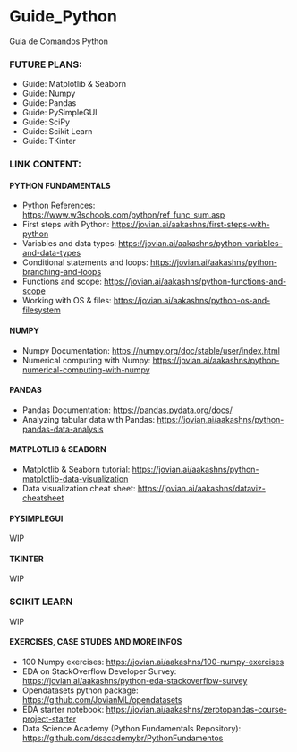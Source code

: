 # Guide_Python
Guia de Comandos Python

### FUTURE PLANS:

* Guide: Matplotlib & Seaborn
* Guide: Numpy
* Guide: Pandas
* Guide: PySimpleGUI
* Guide: SciPy
* Guide: Scikit Learn
* Guide: TKinter

### LINK CONTENT:

#### PYTHON FUNDAMENTALS
* Python References: https://www.w3schools.com/python/ref_func_sum.asp
* First steps with Python: https://jovian.ai/aakashns/first-steps-with-python
* Variables and data types: https://jovian.ai/aakashns/python-variables-and-data-types
* Conditional statements and loops: https://jovian.ai/aakashns/python-branching-and-loops
* Functions and scope: https://jovian.ai/aakashns/python-functions-and-scope
* Working with OS & files: https://jovian.ai/aakashns/python-os-and-filesystem

#### NUMPY
* Numpy Documentation: https://numpy.org/doc/stable/user/index.html
* Numerical computing with Numpy: https://jovian.ai/aakashns/python-numerical-computing-with-numpy

#### PANDAS
* Pandas Documentation: https://pandas.pydata.org/docs/
* Analyzing tabular data with Pandas: https://jovian.ai/aakashns/python-pandas-data-analysis

#### MATPLOTLIB & SEABORN
* Matplotlib & Seaborn tutorial: https://jovian.ai/aakashns/python-matplotlib-data-visualization
* Data visualization cheat sheet: https://jovian.ai/aakashns/dataviz-cheatsheet

#### PYSIMPLEGUI
WIP

#### TKINTER
WIP

### SCIKIT LEARN
WIP

#### EXERCISES, CASE STUDES AND MORE INFOS
* 100 Numpy exercises: https://jovian.ai/aakashns/100-numpy-exercises
* EDA on StackOverflow Developer Survey: https://jovian.ai/aakashns/python-eda-stackoverflow-survey
* Opendatasets python package: https://github.com/JovianML/opendatasets
* EDA starter notebook: https://jovian.ai/aakashns/zerotopandas-course-project-starter
* Data Science Academy (Python Fundamentals Repository): https://github.com/dsacademybr/PythonFundamentos
